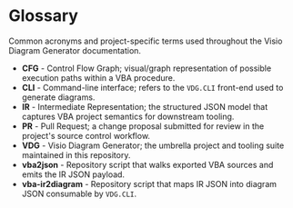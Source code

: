 ﻿# Glossary

Common acronyms and project-specific terms used throughout the Visio Diagram Generator documentation.

- **CFG** - Control Flow Graph; visual/graph representation of possible execution paths within a VBA procedure.
- **CLI** - Command-line interface; refers to the `VDG.CLI` front-end used to generate diagrams.
- **IR** - Intermediate Representation; the structured JSON model that captures VBA project semantics for downstream tooling.
- **PR** - Pull Request; a change proposal submitted for review in the project's source control workflow.
- **VDG** - Visio Diagram Generator; the umbrella project and tooling suite maintained in this repository.
- **vba2json** - Repository script that walks exported VBA sources and emits the IR JSON payload.
- **vba-ir2diagram** - Repository script that maps IR JSON into diagram JSON consumable by `VDG.CLI`.
